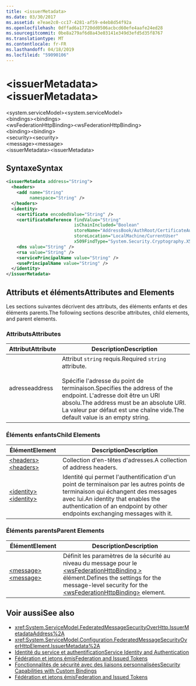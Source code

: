 ```yaml
---
title: <issuerMetadata>
ms.date: 03/30/2017
ms.assetid: e7eae2c0-cc17-4281-af59-e4eb8d54f92a
ms.openlocfilehash: 0dffad6a17720dd0506acbcd60efe4aafe24ed28
ms.sourcegitcommit: 0be8a279af6d8a43e03141e349d3efd5d35f8767
ms.translationtype: MT
ms.contentlocale: fr-FR
ms.lasthandoff: 04/18/2019
ms.locfileid: "59090106"
---
```

# <a name="issuermetadata"></a><span data-ttu-id="15594-101">\<issuerMetadata></span><span class="sxs-lookup"><span data-stu-id="15594-101">\<issuerMetadata></span></span>
<span data-ttu-id="15594-102">\<system.serviceModel></span><span class="sxs-lookup"><span data-stu-id="15594-102">\<system.serviceModel></span></span>  
<span data-ttu-id="15594-103">\<bindings></span><span class="sxs-lookup"><span data-stu-id="15594-103">\<bindings></span></span>  
<span data-ttu-id="15594-104">\<wsFederationHttpBinding></span><span class="sxs-lookup"><span data-stu-id="15594-104">\<wsFederationHttpBinding></span></span>  
<span data-ttu-id="15594-105">\<binding></span><span class="sxs-lookup"><span data-stu-id="15594-105">\<binding></span></span>  
<span data-ttu-id="15594-106">\<security></span><span class="sxs-lookup"><span data-stu-id="15594-106">\<security></span></span>  
<span data-ttu-id="15594-107">\<message></span><span class="sxs-lookup"><span data-stu-id="15594-107">\<message></span></span>  
<span data-ttu-id="15594-108">\<issuerMetadata></span><span class="sxs-lookup"><span data-stu-id="15594-108">\<issuerMetadata></span></span>  
  
## <a name="syntax"></a><span data-ttu-id="15594-109">Syntaxe</span><span class="sxs-lookup"><span data-stu-id="15594-109">Syntax</span></span>  
  
```xml  
<issuerMetadata address="String">
  <headers>
    <add name="String"
         namespace="String" />
  </headers>
  <identity>
    <certificate encodedValue="String" />
    <certificateReference findValue="String"
                          isChainIncluded="Boolean"
                          storeName="AddressBook/AuthRoot/CertificateAuthority/Disallowed/My/Root/TrustedPeople/TrustedPublisher"
                          storeLocation="LocalMachine/CurrentUser"
                          x509FindType="System.Security.Cryptography.X509certificates.X509findtype" />
    <dns value="String" />
    <rsa value="String" />
    <servicePrincipalName value="String" />
    <usePrincipalName value="String" />
  </identity>
</issuerMetadata>
```  
  
## <a name="attributes-and-elements"></a><span data-ttu-id="15594-110">Attributs et éléments</span><span class="sxs-lookup"><span data-stu-id="15594-110">Attributes and Elements</span></span>  
 <span data-ttu-id="15594-111">Les sections suivantes décrivent des attributs, des éléments enfants et des éléments parents.</span><span class="sxs-lookup"><span data-stu-id="15594-111">The following sections describe attributes, child elements, and parent elements.</span></span>  
  
### <a name="attributes"></a><span data-ttu-id="15594-112">Attributs</span><span class="sxs-lookup"><span data-stu-id="15594-112">Attributes</span></span>  
  
|<span data-ttu-id="15594-113">Attribut</span><span class="sxs-lookup"><span data-stu-id="15594-113">Attribute</span></span>|<span data-ttu-id="15594-114">Description</span><span class="sxs-lookup"><span data-stu-id="15594-114">Description</span></span>|  
|---------------|-----------------|  
|<span data-ttu-id="15594-115">adresse</span><span class="sxs-lookup"><span data-stu-id="15594-115">address</span></span>|<span data-ttu-id="15594-116">Attribut `string` requis.</span><span class="sxs-lookup"><span data-stu-id="15594-116">Required `string` attribute.</span></span><br /><br /> <span data-ttu-id="15594-117">Spécifie l'adresse du point de terminaison.</span><span class="sxs-lookup"><span data-stu-id="15594-117">Specifies the address of the endpoint.</span></span> <span data-ttu-id="15594-118">L'adresse doit être un URI absolu.</span><span class="sxs-lookup"><span data-stu-id="15594-118">The address must be an absolute URI.</span></span> <span data-ttu-id="15594-119">La valeur par défaut est une chaîne vide.</span><span class="sxs-lookup"><span data-stu-id="15594-119">The default value is an empty string.</span></span>|  
  
### <a name="child-elements"></a><span data-ttu-id="15594-120">Éléments enfants</span><span class="sxs-lookup"><span data-stu-id="15594-120">Child Elements</span></span>  
  
|<span data-ttu-id="15594-121">Élément</span><span class="sxs-lookup"><span data-stu-id="15594-121">Element</span></span>|<span data-ttu-id="15594-122">Description</span><span class="sxs-lookup"><span data-stu-id="15594-122">Description</span></span>|  
|-------------|-----------------|  
|[<span data-ttu-id="15594-123">\<headers></span><span class="sxs-lookup"><span data-stu-id="15594-123">\<headers></span></span>](../../../../../docs/framework/configure-apps/file-schema/wcf/headers-element.md)|<span data-ttu-id="15594-124">Collection d'en-têtes d'adresses.</span><span class="sxs-lookup"><span data-stu-id="15594-124">A collection of address headers.</span></span>|  
|[<span data-ttu-id="15594-125">\<identity></span><span class="sxs-lookup"><span data-stu-id="15594-125">\<identity></span></span>](../../../../../docs/framework/configure-apps/file-schema/wcf/identity.md)|<span data-ttu-id="15594-126">Identité qui permet l'authentification d'un point de terminaison par les autres points de terminaison qui échangent des messages avec lui.</span><span class="sxs-lookup"><span data-stu-id="15594-126">An identity that enables the authentication of an endpoint by other endpoints exchanging messages with it.</span></span>|  
  
### <a name="parent-elements"></a><span data-ttu-id="15594-127">Éléments parents</span><span class="sxs-lookup"><span data-stu-id="15594-127">Parent Elements</span></span>  
  
|<span data-ttu-id="15594-128">Élément</span><span class="sxs-lookup"><span data-stu-id="15594-128">Element</span></span>|<span data-ttu-id="15594-129">Description</span><span class="sxs-lookup"><span data-stu-id="15594-129">Description</span></span>|  
|-------------|-----------------|  
|[<span data-ttu-id="15594-130">\<message></span><span class="sxs-lookup"><span data-stu-id="15594-130">\<message></span></span>](../../../../../docs/framework/configure-apps/file-schema/wcf/message-element-of-wsfederationhttpbinding.md)|<span data-ttu-id="15594-131">Définit les paramètres de la sécurité au niveau du message pour le [ \<wsFederationHttpBinding >](../../../../../docs/framework/configure-apps/file-schema/wcf/wsfederationhttpbinding.md) élément.</span><span class="sxs-lookup"><span data-stu-id="15594-131">Defines the settings for the message-level security for the [\<wsFederationHttpBinding>](../../../../../docs/framework/configure-apps/file-schema/wcf/wsfederationhttpbinding.md) element.</span></span>|  
  
## <a name="see-also"></a><span data-ttu-id="15594-132">Voir aussi</span><span class="sxs-lookup"><span data-stu-id="15594-132">See also</span></span>

- <xref:System.ServiceModel.FederatedMessageSecurityOverHttp.IssuerMetadataAddress%2A>
- <xref:System.ServiceModel.Configuration.FederatedMessageSecurityOverHttpElement.IssuerMetadata%2A>
- [<span data-ttu-id="15594-133">Identité du service et authentification</span><span class="sxs-lookup"><span data-stu-id="15594-133">Service Identity and Authentication</span></span>](../../../../../docs/framework/wcf/feature-details/service-identity-and-authentication.md)
- [<span data-ttu-id="15594-134">Fédération et jetons émis</span><span class="sxs-lookup"><span data-stu-id="15594-134">Federation and Issued Tokens</span></span>](../../../../../docs/framework/wcf/feature-details/federation-and-issued-tokens.md)
- [<span data-ttu-id="15594-135">Fonctionnalités de sécurité avec des liaisons personnalisées</span><span class="sxs-lookup"><span data-stu-id="15594-135">Security Capabilities with Custom Bindings</span></span>](../../../../../docs/framework/wcf/feature-details/security-capabilities-with-custom-bindings.md)
- [<span data-ttu-id="15594-136">Fédération et jetons émis</span><span class="sxs-lookup"><span data-stu-id="15594-136">Federation and Issued Tokens</span></span>](../../../../../docs/framework/wcf/feature-details/federation-and-issued-tokens.md)
